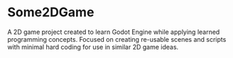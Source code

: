 # Some2DGame
 
A 2D game project created to learn Godot Engine while applying learned programming concepts. Focused on creating re-usable scenes and scripts with minimal hard coding for use in similar 2D game ideas.
